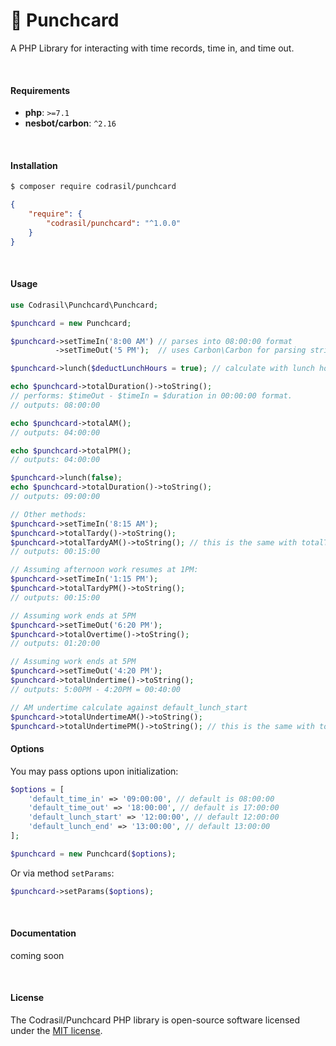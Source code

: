 # :card_index: Punchcard

A PHP Library for interacting with time records, time in, and time out.

<br>

#### Requirements
* **php**: `>=7.1`
* **nesbot/carbon**: `^2.16`

<br>

#### Installation

```bash
$ composer require codrasil/punchcard
```
```json
{
    "require": {
        "codrasil/punchcard": "^1.0.0"
    }
}
```

<br>

#### Usage

```php
use Codrasil\Punchcard\Punchcard;

$punchcard = new Punchcard;

$punchcard->setTimeIn('8:00 AM') // parses into 08:00:00 format
          ->setTimeOut('5 PM');  // uses Carbon\Carbon for parsing strings to \DateTime

$punchcard->lunch($deductLunchHours = true); // calculate with lunch hours subtracted

echo $punchcard->totalDuration()->toString();
// performs: $timeOut - $timeIn = $duration in 00:00:00 format.
// outputs: 08:00:00

echo $punchcard->totalAM();
// outputs: 04:00:00

echo $punchcard->totalPM();
// outputs: 04:00:00

$punchcard->lunch(false);
echo $punchcard->totalDuration()->toString();
// outputs: 09:00:00

// Other methods:
$punchcard->setTimeIn('8:15 AM');
$punchcard->totalTardy()->toString();
$punchcard->totalTardyAM()->toString(); // this is the same with totalTardy
// outputs: 00:15:00

// Assuming afternoon work resumes at 1PM:
$punchcard->setTimeIn('1:15 PM');
$punchcard->totalTardyPM()->toString();
// outputs: 00:15:00

// Assuming work ends at 5PM
$punchcard->setTimeOut('6:20 PM');
$punchcard->totalOvertime()->toString();
// outputs: 01:20:00

// Assuming work ends at 5PM
$punchcard->setTimeOut('4:20 PM');
$punchcard->totalUndertime()->toString();
// outputs: 5:00PM - 4:20PM = 00:40:00

// AM undertime calculate against default_lunch_start
$punchcard->totalUndertimeAM()->toString();
$punchcard->totalUndertimePM()->toString(); // this is the same with totalUndertime
```

#### Options

You may pass options upon initialization:
```php
$options = [
    'default_time_in' => '09:00:00', // default is 08:00:00
    'default_time_out' => '18:00:00', // default is 17:00:00
    'default_lunch_start' => '12:00:00', // default 12:00:00
    'default_lunch_end' => '13:00:00', // default 13:00:00
];

$punchcard = new Punchcard($options);
```
Or via method `setParams`:
```php
$punchcard->setParams($options);
```

<br>

#### Documentation
coming soon

<br>

#### License

The Codrasil/Punchcard PHP library is open-source software licensed under the [MIT license](./LICENSE).
